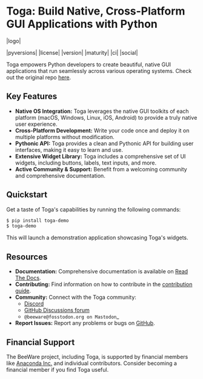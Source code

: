 # Toga: Build Native, Cross-Platform GUI Applications with Python

|logo|

|pyversions| |license| |version| |maturity| |ci| |social|

Toga empowers Python developers to create beautiful, native GUI applications that run seamlessly across various operating systems. Check out the original repo [here](https://github.com/beeware/toga).

## Key Features

*   **Native OS Integration:** Toga leverages the native GUI toolkits of each platform (macOS, Windows, Linux, iOS, Android) to provide a truly native user experience.
*   **Cross-Platform Development:** Write your code once and deploy it on multiple platforms without modification.
*   **Pythonic API:** Toga provides a clean and Pythonic API for building user interfaces, making it easy to learn and use.
*   **Extensive Widget Library:** Toga includes a comprehensive set of UI widgets, including buttons, labels, text inputs, and more.
*   **Active Community & Support:** Benefit from a welcoming community and comprehensive documentation.

## Quickstart

Get a taste of Toga's capabilities by running the following commands:

```bash
$ pip install toga-demo
$ toga-demo
```

This will launch a demonstration application showcasing Toga's widgets.

## Resources

*   **Documentation:** Comprehensive documentation is available on [Read The Docs](https://toga.readthedocs.io).
*   **Contributing:**  Find information on how to contribute in the [contribution guide](https://toga.readthedocs.io/en/latest/how-to/contribute/index.html).
*   **Community:** Connect with the Toga community:
    *   [Discord](https://beeware.org/bee/chat/)
    *   [GitHub Discussions forum](https://github.com/beeware/toga/discussions)
    *   `@beeware@fosstodon.org on Mastodon`_
*   **Report Issues:**  Report any problems or bugs on [GitHub](https://github.com/beeware/toga/issues).

## Financial Support

The BeeWare project, including Toga, is supported by financial members like [Anaconda Inc.](https://anaconda.com/) and individual contributors. Consider becoming a financial member if you find Toga useful.